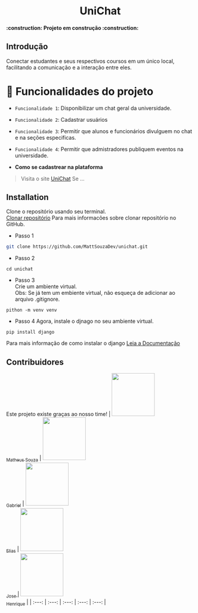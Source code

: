 <div align="center">
  <h1 align="center">
    UniChat
    <br />
  </h1>
</div>

<h4 align="left"> 
	:construction:  Projeto em construção  :construction:
</h4>


## Introdução 

Conectar estudantes e seus respectivos coursos em um único local, facilitando a comunicação e a interação entre eles.

# :hammer: Funcionalidades do projeto
- `Funcionalidade 1`: Disponibilizar um chat geral da universidade.
- `Funcionalidade 2`: Cadastrar usuários
- `Funcionalidade 3`: Permitir que alunos e funcionários divulguem no chat e na seções especificas.
- `Funcionalidade 4`: Permitir que admistradores publiquem eventos na universidade.

- **Como se cadastrear na plataforma**

> Visita o site [UniChat](https://localhost:8000)
> Se ...

## Installation

Clone o repositório usando seu terminal. <br>
[Clonar repositório](https://docs.github.com/pt/repositories/creating-and-managing-repositories/cloning-a-repository) Para mais informacões sobre clonar repositório no GitHub.

- Passo 1
```bash
git clone https://github.com/MattSouzaDev/unichat.git
```
- Passo 2 
```
cd unichat
```
- Passo 3 <br>
Crie um ambiente virtual. <br>
Obs: Se já tem um embiente virtual, não esqueça de adicionar ao arquivo .gitignore.
```
pithon -m venv venv
```
- Passo 4
Agora, instale o djnago no seu ambiente virtual.
```
pip install django
```
Para mais informação de como instalar o django [Leia a Documentação](https://docs.djangoproject.com/en/5.2/intro/install/)
## Contribuidores

Este projeto existe graças ao nosso time! 
| [<img loading="lazy" src="https://avatars.githubusercontent.com/MattSouzaDev" width=115><br><sub>Matheus Souza</sub>](https://github.com/MattSouzaDev) |  [<img loading="lazy" src="#" width=115><br><sub>Gabriel</sub>](https://github.com) |  [<img loading="lazy" src="?v=4" width=115><br><sub>Elias</sub>](https://github.com) | [<img loading="lazy" src="" width=115><br><sub>Jose </sub>](https://github.com/MattSouzaDev) |  [<img loading="lazy" src="" width=115><br><sub>Henrique</sub>](https://github.com) |
| :---: | :---: | :---: | :---: | :---: |
